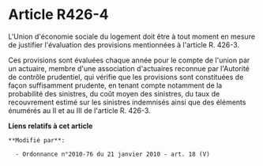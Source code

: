 # Article R426-4

L'Union d'économie sociale du logement doit être à tout moment en mesure de justifier l'évaluation des provisions mentionnées
à l'article R. 426-3. 

Ces provisions sont évaluées chaque année pour le compte de l'union par un actuaire, membre d'une association d'actuaires
reconnue par l'Autorité de contrôle prudentiel, qui vérifie que les provisions sont constituées de façon suffisamment
prudente, en tenant compte notamment de la probabilité des sinistres, du coût moyen des sinistres, du taux de recouvrement
estimé sur les sinistres indemnisés ainsi que des éléments énumérés au II et au III de l'article R. 426-3.

**Liens relatifs à cet article**

	**Modifié par**:

	  - Ordonnance n°2010-76 du 21 janvier 2010 - art. 18 (V)
